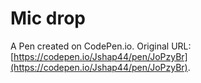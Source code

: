 # Mic drop

A Pen created on CodePen.io. Original URL: [https://codepen.io/Jshap44/pen/JoPzyBr](https://codepen.io/Jshap44/pen/JoPzyBr).

